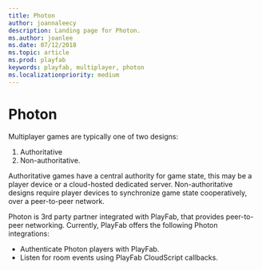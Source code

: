 ```yaml
---
title: Photon
author: joannaleecy
description: Landing page for Photon.
ms.author: joanlee
ms.date: 07/12/2018
ms.topic: article
ms.prod: playfab
keywords: playfab, multiplayer, photon
ms.localizationpriority: medium
---
```


# Photon

Multiplayer games are typically one of two designs:

1. Authoritative
2. Non-authoritative.

Authoritative games have a central authority for game state, this may be a player device or a cloud-hosted dedicated server. Non-authoritative designs require player devices to synchronize game state cooperatively, over a peer-to-peer network.

Photon is 3rd party partner integrated with PlayFab, that provides peer-to-peer networking. Currently, PlayFab offers the following Photon integrations:

- Authenticate Photon players with PlayFab.
- Listen for room events using PlayFab CloudScript callbacks.
